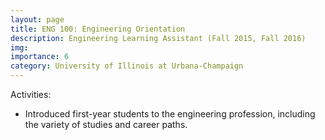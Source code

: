 ```yaml
---
layout: page
title: ENG 100: Engineering Orientation
description: Engineering Learning Assistant (Fall 2015, Fall 2016)
img: 
importance: 6
category: University of Illinois at Urbana-Champaign
---
```


<p>
Activities:
<ul style="list-style-type:disc;">
<li>	
	Introduced first-year students to the engineering profession, including the variety of studies and career paths. 
</li>
</ul>
</p>
